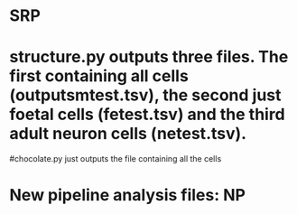 # SRP

# structure.py outputs three files. The first containing all cells (outputsmtest.tsv), the second just foetal cells (fetest.tsv) and the third adult neuron cells (netest.tsv).

#chocolate.py just outputs the file containing all the cells


# New pipeline analysis files: NP 
